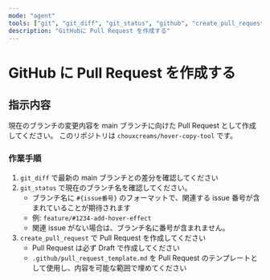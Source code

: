 ```yaml
---
mode: "agent"
tools: ["git", "git_diff", "git_status", "github", "create_pull_request"]
description: "GitHubに Pull Request を作成する"
---
```


# GitHub に Pull Request を作成する

## 指示内容

現在のブランチの変更内容を main ブランチに向けた Pull Request として作成してください。
このリポジトリは `chouxcreams/hover-copy-tool` です。

### 作業手順

1. `git_diff` で最新の main ブランチとの差分を確認してください
2. `git_status` で現在のブランチ名を確認してください。
   - ブランチ名に `#{issue番号}` のフォーマットで、関連する issue 番号が含まれていることが期待されます
   - 例: `feature/#1234-add-hover-effect`
   - 関連 issue がない場合は、ブランチ名に番号が含まれません。
3. `create_pull_request` で Pull Request を作成してください
   - Pull Request は必ず Draft で作成してください
   - `.github/pull_request_template.md` を Pull Request のテンプレートとして使用し、内容を可能な範囲で埋めてください
